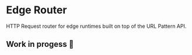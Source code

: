 # Edge Router

HTTP Request router for edge runtimes built on top of the URL Pattern API.

## Work in progess 🚧
